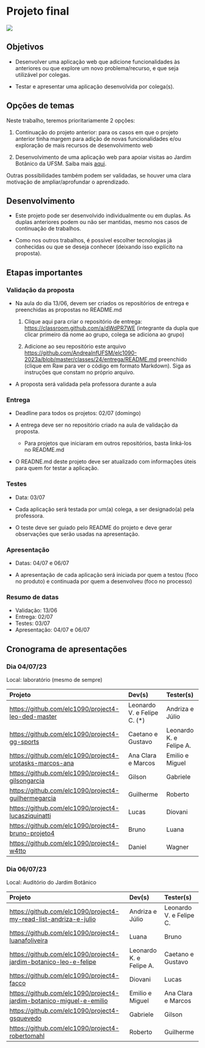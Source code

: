 <!--
author:   Andrea Charão

email:    andrea@inf.ufsm.br

version:  0.0.1

language: PT-BR

narrator: Brazilian Portuguese Female

comment:  Material de apoio para a disciplina
          ELC1090 - Desenvolvimento de Software para Web
          da Universidade Federal de Santa Maria

translation: English  translations/English.md
-->

<!--
nvm use v14.21.1
liascript-devserver --input README.md --port 3001 --live
https://liascript.github.io/course/?https://raw.githubusercontent.com/AndreaInfUFSM/elc1090-2023a/master/classes/24/README.md
-->


# Projeto final

![](https://img.freepik.com/vetores-premium/fundo-da-tela-de-termino-do-filme-antigo-a-ilustracao-do-vetor-final_175838-2082.jpg?w=740)


## Objetivos

- Desenvolver uma aplicação web que adicione funcionalidades às anteriores ou que explore um novo problema/recurso, e que seja utilizável por colegas.

- Testar e apresentar uma aplicação desenvolvida por colega(s).




## Opções de temas

Neste trabalho, teremos prioritariamente 2 opções:

1. Continuação do projeto anterior: para os casos em que o projeto anterior tinha margem para adição de novas funcionalidades e/ou exploração de mais recursos de desenvolvimento web

2. Desenvolvimento de uma aplicação web para apoiar visitas ao Jardim Botânico da UFSM. Saiba mais [aqui](https://liascript.github.io/course/?https://raw.githubusercontent.com/AndreaInfUFSM/elc1090-2023a/master/classes/jbsm/README.md).


Outras possibilidades também podem ser validadas, se houver uma clara motivação de ampliar/aprofundar o aprendizado.




## Desenvolvimento

- Este projeto pode ser desenvolvido individualmente ou em duplas. As duplas anteriores podem ou não ser mantidas, mesmo nos casos de continuação de trabalhos.

- Como nos outros trabalhos, é possível escolher tecnologias já conhecidas ou que se deseja conhecer (deixando isso explícito na proposta).



## Etapas importantes

### Validação da proposta

- Na aula do dia 13/06, devem ser criados os repositórios de entrega e preenchidas as propostas no README.md

  1. Clique aqui para criar o repositório de entrega: https://classroom.github.com/a/dWdPR7WE (integrante da dupla que clicar primeiro dá nome ao grupo, colega se adiciona ao grupo)


  2. Adicione ao seu repositório este arquivo https://github.com/AndreaInfUFSM/elc1090-2023a/blob/master/classes/24/entrega/README.md preenchido (clique em Raw para ver o código em formato Markdown). Siga as instruções que constam no próprio arquivo.

- A proposta será validada pela professora durante a aula



### Entrega

- Deadline para todos os projetos: 02/07 (domingo)

- A entrega deve ser no repositório criado na aula de validação da proposta. 

  - Para projetos que iniciaram em outros repositórios, basta linká-los no README.md

- O READNE.md deste projeto deve ser atualizado com informações úteis para quem for testar a aplicação.


### Testes

- Data: 03/07

- Cada aplicação será testada por um(a) colega, a ser designado(a) pela professora.

- O teste deve ser guiado pelo README do projeto e deve gerar observações que serão usadas na apresentação.

### Apresentação

- Datas: 04/07 e 06/07

- A apresentação de cada aplicação será iniciada por quem a testou (foco no produto) e continuada por quem a desenvolveu (foco no processo)

### Resumo de datas 

- Validação: 13/06
- Entrega: 02/07
- Testes: 03/07
- Apresentação: 04/07 e 06/07



## Cronograma de apresentações



### Dia 04/07/23

Local: laboratório (mesmo de sempre)

<!-- data-type="none" -->
| Projeto    | Dev(s)     | Tester(s)   |
| :--------- | :--------- | :--------- |
| https://github.com/elc1090/project4-leo-ded-master     | Leonardo V. e Felipe C. (*)    | Andriza e Júlio     |
| https://github.com/elc1090/project4-gg-sports     | Caetano e Gustavo     | Leonardo K. e Felipe A.     |
| https://github.com/elc1090/project4-urotasks-marcos-ana    | Ana Clara e Marcos      | Emilio e Miguel     |
| https://github.com/elc1090/project4-gilsongarcia     | Gilson     | Gabriele     |
| https://github.com/elc1090/project4-guilhermegarcia     | Guilherme     | Roberto     |
| https://github.com/elc1090/project4-lucasziquinatti     | Lucas     | Diovani     |
| https://github.com/elc1090/project4-bruno-projeto4     | Bruno     | Luana     | 
| https://github.com/elc1090/project4-w4tto     | Daniel     | Wagner     |


### Dia 06/07/23

Local: Auditório do Jardim Botânico

<!-- data-type="none" -->
| Projeto    | Dev(s)     | Tester(s)   |
| :--------- | :--------- | :--------- |
| https://github.com/elc1090/project4-my-read-list-andriza-e-julio     | Andriza e Júlio     | Leonardo V. e Felipe C.     | 
| https://github.com/elc1090/project4-luanafoliveira     | Luana     | Bruno     |
| https://github.com/elc1090/project4-jardim-botanico-leo-e-felipe     | Leonardo K. e Felipe A.     | Caetano e Gustavo     | 
| https://github.com/elc1090/project4-facco     | Diovani     | Lucas     | 
| https://github.com/elc1090/project4-jardim-botanico-miguel-e-emilio     | Emilio e Miguel     | Ana Clara e Marcos     | 
| https://github.com/elc1090/project4-gsquevedo     | Gabriele     | Gilson     | 
| https://github.com/elc1090/project4-robertomahl     | Roberto     | Guilherme     | 




